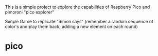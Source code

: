 This is a simple project to explore the capabilities of Raspberry Pico and pimoroni "pico explorer"

Simple Game to replicate "Simon says" (remember a random sequence of color's and play them back, adding a new element on each round)
# pico
